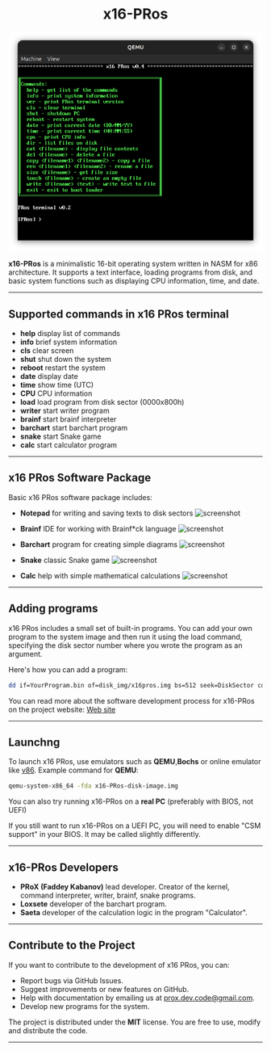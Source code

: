 # <center>x16-PRos</center>

![screenshot](https://github.com/PRoX2011/x16-PRos/raw/main/screenshots/1.png)


**x16-PRos**
 is a minimalistic 16-bit operating system written in NASM for x86 architecture. It supports a text interface, loading programs from disk, and basic system functions such as displaying CPU information, time, and date.

---

## Supported commands in x16 PRos terminal
- **help** display list of commands
- **info** brief system information
- **cls** clear screen
- **shut** shut down the system
- **reboot** restart the system
- **date** display date
- **time** show time (UTC)
- **CPU** CPU information
- **load** load program from disk sector (0000x800h)
- **writer** start writer program
- **brainf** start brainf interpreter
- **barchart** start barchart program
- **snake** start Snake game
- **calc** start calculator program

---

## x16 PRos Software Package

Basic x16 PRos software package includes:

- **Notepad** for writing and saving texts to disk sectors
![screenshot](https://github.com/PRoX2011/x16-PRos/raw/main/screenshots/3.png)

- **Brainf** IDE for working with Brainf*ck language
![screenshot](https://github.com/PRoX2011/x16-PRos/raw/main/screenshots/4.png)

- **Barchart** program for creating simple diagrams
![screenshot](https://github.com/PRoX2011/x16-PRos/raw/main/screenshots/5.png)

- **Snake** classic Snake game
![screenshot](https://github.com/PRoX2011/x16-PRos/raw/main/screenshots/6.png)

- **Calc** help with simple mathematical calculations
![screenshot](https://github.com/PRoX2011/x16-PRos/raw/main/screenshots/7.png)


---
  
## Adding programs
x16 PRos includes a small set of built-in programs. You can add your own program to the system image and then run it using the load command, specifying the disk sector number where you wrote the program as an argument.

Here's how you can add a program:
```bash
dd if=YourProgram.bin of=disk_img/x16pros.img bs=512 seek=DiskSector conv=notrunc
```

You can read more about the software development process for x16-PRos on the project website:
[Web site](https://google.com)

---

## Launchng

To launch x16 PRos, use emulators such as **QEMU**,**Bochs** or online emulator like [v86](https://copy.sh/v86/). 
Example command for **QEMU**:
```bash
qemu-system-x86_64 -fda x16-PRos-disk-image.img
```
You can also try running x16-PRos on a **real PC** (preferably with BIOS, not UEFI)

If you still want to run x16-PRos on a UEFI PC, you will need to enable "CSM support" in your BIOS. It may be called slightly differently.

---

## x16-PRos Developers

- **PRoX (Faddey Kabanov)** lead developer. Creator of the kernel, command interpreter, writer, brainf, snake programs.
- **Loxsete** developer of the barchart program.
- **Saeta** developer of the calculation logic in the program "Calculator".

---

## Contribute to the Project

If you want to contribute to the development of x16 PRos, you can:

- Report bugs via GitHub Issues.
- Suggest improvements or new features on GitHub.
- Help with documentation by emailing us at prox.dev.code@gmail.com.
- Develop new programs for the system.

The project is distributed under the **MIT** license. You are free to use, modify and distribute the code.

---

